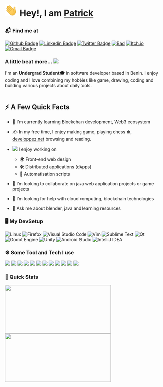 

<h1><img src="https://raw.githubusercontent.com/ABSphreak/ABSphreak/master/gifs/Hi.gif" width="40"> Hey!, I am <a href="https://github.com/Patzi275">Patrick</a>

<!-- Social links : 
	Links to your social media accounts.
-->
<p align="center">

<h3>📬 Find me at</h3>

[![Github Badge](http://img.shields.io/badge/-Github-black?style=flat-circle&logo=github&link=https://github.com/Patzi275/)](https://github.com/Patzi275/)
[![Linkedin Badge](https://img.shields.io/badge/-LinkedIn-blue?style=flat-circle&logo=Linkedin&logoColor=white&link=https://www.linkedin.com/in/patrick-zocli-729581224/)](https://www.linkedin.com/in/patrick-zocli-729581224/)
[![Twitter Badge](https://img.shields.io/badge/-Twitter-blue?style=flat-circle&logo=Twitter&logoColor=white&link=https://twitter.com/_Patrickzocli)](https://twitter.com/_Patrickzocli)
[![Bad](https://www.codewars.com/users/PatrickZ/badges/micro)](https://www.codewars.com/users/PatrickZ/badges/micro)
[![Itch.io](https://img.shields.io/badge/Itch-%23FF0B34.svg?style=circle&logo=Itch.io&logoColor=white)](https://patziroyal.itch.io)
[![Gmail Badge](https://img.shields.io/badge/-Gmail-d14836?logo=Gmail&logoColor=white&link=mailto:patrickzocli3@gmail.com)](mailto:patrickzocli3@gmail.com) 

</p>

### A little beat more... <img src="https://media.giphy.com/media/VgCDAzcKvsR6OM0uWg/giphy.gif" width="50"> 

I'm an **Undergrad Student🎓** in software developer based in Benin. I enjoy coding and I love combining my hobbies like game, drawing, coding and building various projects about daily tools.  
<br>

## ⚡️ A Few Quick Facts

- 🌱 I'm currently learning Blockchain development, Web3 ecosystem


- ✍ In my free time, I enjoy making game, playing chess ♚, [developpez.net](http://developpez.net/) browsing and reading.  


- <img src="https://media.giphy.com/media/WUlplcMpOCEmTGBtBW/giphy.gif" width="30">  I enjoy working on
  - 🌍 Front-end web design
  - 🛠 Distributed applications (dApps)
  - 👾 Automatisation scripts
- 👯 I’m looking to collaborate on java web application projects or game projects
- 🤔 I’m looking for help with cloud computing, blockchain technologies
- 💬 Ask me about blender, java and learning resources

### 🖥️ My DevSetup
![Linux](https://img.shields.io/badge/Linux-FCC624?style=for-the-badge&logo=linux&logoColor=black) ![Firefox](https://img.shields.io/badge/Firefox-FF7139?style=for-the-badge&logo=Firefox-Browser&logoColor=white) ![Visual Studio Code](https://img.shields.io/badge/Visual%20Studio%20Code-0078d7.svg?style=for-the-badge&logo=visual-studio-code&logoColor=white) ![Vim](https://img.shields.io/badge/VIM-%2311AB00.svg?style=for-the-badge&logo=vim&logoColor=white) ![Sublime Text](https://img.shields.io/badge/sublime_text-%23575757.svg?style=for-the-badge&logo=sublime-text&logoColor=important) ![Qt](https://img.shields.io/badge/Qt-%23217346.svg?style=for-the-badge&logo=Qt&logoColor=white) ![Godot Engine](https://img.shields.io/badge/GODOT-%23FFFFFF.svg?style=for-the-badge&logo=godot-engine) ![Unity](https://img.shields.io/badge/unity-%23000000.svg?style=for-the-badge&logo=unity&logoColor=white) ![Android Studio](https://img.shields.io/badge/Android%20Studio-3DDC84.svg?style=for-the-badge&logo=android-studio&logoColor=white) ![IntelliJ IDEA](https://img.shields.io/badge/IntelliJIDEA-000000.svg?style=for-the-badge&logo=intellij-idea&logoColor=white)
### ⚙️ Some Tool and Tech I use
<img height='35' src="https://cdn.jsdelivr.net/gh/devicons/devicon/icons/cplusplus/cplusplus-original.svg" /> <img height='35' src="https://cdn.jsdelivr.net/gh/devicons/devicon/icons/c/c-original.svg" /> <img height='35' src="https://cdn.jsdelivr.net/gh/devicons/devicon/icons/java/java-original.svg" /> <img height='35' src="https://cdn.jsdelivr.net/gh/devicons/devicon/icons/python/python-original.svg" /> <img height='35' src="https://cdn.jsdelivr.net/gh/devicons/devicon/icons/php/php-original.svg" /> <img height='35' src="https://cdn.jsdelivr.net/gh/devicons/devicon/icons/bash/bash-plain.svg" /> <img height='35' src="https://cdn.jsdelivr.net/gh/devicons/devicon/icons/javascript/javascript-original.svg" /> <img height='35' src="https://cdn.jsdelivr.net/gh/devicons/devicon/icons/html5/html5-original.svg" /> <img height='35' src="https://cdn.jsdelivr.net/gh/devicons/devicon/icons/css3/css3-original.svg" /> <img height='35' src="https://cdn.jsdelivr.net/gh/devicons/devicon/icons/bootstrap/bootstrap-original.svg" /> <img height='35' src="https://cdn.jsdelivr.net/gh/devicons/devicon/icons/git/git-original.svg" /> <img height='35' src="https://cdn.jsdelivr.net/gh/devicons/devicon/icons/inkscape/inkscape-original.svg"/>


<!-- Technologies :
	Details about the technologies you are using and the tools you are using.
-->

### 🚀 Quick Stats
<p align="center">

<img width="340" height="155" align="center" 
     src="https://github-readme-stats.vercel.app/api?username=Patzi275&theme=tokyonight&show_icons=true" />
<img width="340" height="155" align="center" 
     src="https://github-readme-stats.vercel.app/api/top-langs/?username=Patzi275&layout=compact" />
</p>
